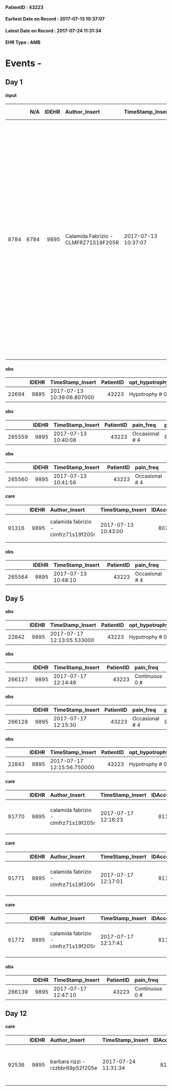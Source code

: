 
#### PatientID : 43223
#### Earliest Date on Record : 2017-07-13 10:37:07
#### Latest Date on Record : 2017-07-24 11:31:34
#### EHR Type : AMB

# Events - 

## Day 1

#### input
|      |    N/A |   IDEHR | Author_Insert                        | TimeStamp_Insert    |   IDAccess | EHRType   |   PatientID |   IDDigitalSignDocument | persone_vicine   |   Unnamed: 0_y |   IDANAMNESI_MED |   Non_Rilevabile_y | Note_Non_Rilevabile_y   | opt_consapevolezza                          | diagnosis                                                                                                                                                                                                                                                                                                                                                                                                                                                                                                 |
|-----:|-------:|--------:|:-------------------------------------|:--------------------|-----------:|:----------|------------:|------------------------:|:-----------------|---------------:|-----------------:|-------------------:|:------------------------|:--------------------------------------------|:----------------------------------------------------------------------------------------------------------------------------------------------------------------------------------------------------------------------------------------------------------------------------------------------------------------------------------------------------------------------------------------------------------------------------------------------------------------------------------------------------------|
| 8784 |   8784 |    9895 | Calamida Fabrizio - CLMFRZ71S19F205R | 2017-07-13 10:37:07 |      80770 | AMB       |       43223 |                  813307 | N/A              |          13368 |             6908 |                  0 | NR                      | Awareness of diagnosis but no prognosis # 2 | ottobre 2014 diagnosi di neoplasia pancreatica (tumore neuroendocrino) con metastasi epatiche sincrone in seguito a comparsa di di prurito e ittero. Posizionato stent biliare e protesi duodenale. Trattato con octreotide. Per progressione (marzo-agosto 2015) inizia everolimus (febbre). Settembre 2015 CT. Numerosi episodi infettivo-febbrili intercorrenti. Settembre 2016 progressione di malattia epatica. Dicembre 2016 CT seconda linea. Trmbosi della vena porta. Ipotiroidismo mucosite G3. |

#### obs
|       |   IDEHR | TimeStamp_Insert           |   PatientID | opt_hypotrophy   | chk_eloquence     | asthenia   | dyspnoea   | body_temp    | agitation_behavior_freq   | cognitive_state   |
|------:|--------:|:---------------------------|------------:|:-----------------|:------------------|:-----------|:-----------|:-------------|:--------------------------|:------------------|
| 22694 |    9895 | 2017-07-13 10:39:06.807000 |       43223 | Hypotrophy # 0   | fluent speech # 0 | Mild # 1   | No # 0     | Apyrexia # 0 | quiet # 0                 | Polished # 2      |

#### obs
|        |   IDEHR | TimeStamp_Insert    |   PatientID | pain_freq      | pain_relief   |
|-------:|--------:|:--------------------|------------:|:---------------|:--------------|
| 265559 |    9895 | 2017-07-13 10:40:08 |       43223 | Occasional # 4 | 90% # 9       |

#### obs
|        |   IDEHR | TimeStamp_Insert    |   PatientID | pain_freq      |
|-------:|--------:|:--------------------|------------:|:---------------|
| 265560 |    9895 | 2017-07-13 10:41:56 |       43223 | Occasional # 4 |

#### care
|       |   IDEHR | Author_Insert                        | TimeStamp_Insert    |   IDAccess | EHRType   |   PatientID |   IDTERAPIE_OUTPAT_VIDAS | ds_dose   | opt_via_di_somm   | ds_ora     | dt_data_inizio      |   opt_pregressa |   opt_somm_terapia |   opt_estemporanea |   opt_termina |   opt_somm_in_pompa | opt_farmaco                                 |
|------:|--------:|:-------------------------------------|:--------------------|-----------:|:----------|------------:|-------------------------:|:----------|:------------------|:-----------|:--------------------|----------------:|-------------------:|-------------------:|--------------:|--------------------:|:--------------------------------------------|
| 91316 |    9895 | calamida fabrizio - clmfrz71s19f205r | 2017-07-13 10:43:00 |      80770 | amb       |       43223 |                    68951 | 1/2 cp    | oral # 0 = 0      | 09 # 9 = 0 | 2017-07-13 00:00:00 |               0 |                  0 |                  0 |             0 |                   0 | furosemide (25 mg lasix tablets) # 1223 = 0 |

#### obs
|        |   IDEHR | TimeStamp_Insert    |   PatientID | pain_freq      |
|-------:|--------:|:--------------------|------------:|:---------------|
| 265564 |    9895 | 2017-07-13 10:48:10 |       43223 | Occasional # 4 |


## Day 5

#### obs
|       |   IDEHR | TimeStamp_Insert           |   PatientID | opt_hypotrophy   | chk_eloquence     | asthenia   | dyspnoea   | body_temp    | agitation_behavior_freq   | cognitive_state   |
|------:|--------:|:---------------------------|------------:|:-----------------|:------------------|:-----------|:-----------|:-------------|:--------------------------|:------------------|
| 22842 |    9895 | 2017-07-17 12:13:05.533000 |       43223 | Hypotrophy # 0   | fluent speech # 0 | Mild # 1   | No # 0     | Apyrexia # 0 | quiet # 0                 | Polished # 2      |

#### obs
|        |   IDEHR | TimeStamp_Insert    |   PatientID | pain_freq      |
|-------:|--------:|:--------------------|------------:|:---------------|
| 266127 |    9895 | 2017-07-17 12:14:48 |       43223 | Continuous 0 # |

#### obs
|        |   IDEHR | TimeStamp_Insert    |   PatientID | pain_freq      | pain_relief   |
|-------:|--------:|:--------------------|------------:|:---------------|:--------------|
| 266128 |    9895 | 2017-07-17 12:15:30 |       43223 | Occasional # 4 | 90% # 9       |

#### obs
|       |   IDEHR | TimeStamp_Insert           |   PatientID | opt_hypotrophy   | chk_eloquence     | asthenia   | dyspnoea   | body_temp    | agitation_behavior_freq   | cognitive_state   |
|------:|--------:|:---------------------------|------------:|:-----------------|:------------------|:-----------|:-----------|:-------------|:--------------------------|:------------------|
| 22843 |    9895 | 2017-07-17 12:15:56.750000 |       43223 | Hypotrophy # 0   | fluent speech # 0 | Mild # 1   | No # 0     | Apyrexia # 0 | quiet # 0                 | Polished # 2      |

#### care
|       |   IDEHR | Author_Insert                        | TimeStamp_Insert    |   IDAccess | EHRType   |   PatientID |   IDTERAPIE_OUTPAT_VIDAS | ds_dose   | opt_via_di_somm   | ds_ora                  | dt_data_inizio      |   opt_pregressa |   opt_somm_terapia |   opt_estemporanea |   opt_termina |   opt_somm_in_pompa | opt_farmaco                                             |
|------:|--------:|:-------------------------------------|:--------------------|-----------:|:----------|------------:|-------------------------:|:----------|:------------------|:------------------------|:--------------------|----------------:|-------------------:|-------------------:|--------------:|--------------------:|:--------------------------------------------------------|
| 91770 |    9895 | calamida fabrizio - clmfrz71s19f205r | 2017-07-17 12:16:23 |      81156 | amb       |       43223 |                    69405 | 2 cp      | oral # 0 = 0      | 09 # 9 = 0; 21 # 21 = 0 | 2017-02-22 00:00:00 |               1 |                  0 |                  0 |             1 |                   0 | morphine sulfate (10 mg tablets mscontin rp) # 1600 = 0 |

#### care
|       |   IDEHR | Author_Insert                        | TimeStamp_Insert    |   IDAccess | EHRType   |   PatientID |   IDTERAPIE_OUTPAT_VIDAS | ds_dose   | opt_via_di_somm   | ds_ora                  | dt_data_inizio      |   opt_pregressa |   opt_somm_terapia |   opt_estemporanea |   opt_termina |   opt_somm_in_pompa | opt_farmaco                                             |
|------:|--------:|:-------------------------------------|:--------------------|-----------:|:----------|------------:|-------------------------:|:----------|:------------------|:------------------------|:--------------------|----------------:|-------------------:|-------------------:|--------------:|--------------------:|:--------------------------------------------------------|
| 91771 |    9895 | calamida fabrizio - clmfrz71s19f205r | 2017-07-17 12:17:01 |      81156 | amb       |       43223 |                    69406 | 30 mg     | oral # 0 = 0      | 08 # 8 = 0; 20 # 20 = 0 | 2017-07-17 00:00:00 |               0 |                  0 |                  0 |             0 |                   0 | morphine sulfate (30 mg tablets mscontin rp) # 1601 = 0 |

#### care
|       |   IDEHR | Author_Insert                        | TimeStamp_Insert    |   IDAccess | EHRType   |   PatientID |   IDTERAPIE_OUTPAT_VIDAS | ds_dose   | opt_via_di_somm   | ds_ora     | dt_data_inizio      |   opt_pregressa |   opt_somm_terapia |   opt_estemporanea |   opt_termina |   opt_somm_in_pompa | opt_farmaco                                              |
|------:|--------:|:-------------------------------------|:--------------------|-----------:|:----------|------------:|-------------------------:|:----------|:------------------|:-----------|:--------------------|----------------:|-------------------:|-------------------:|--------------:|--------------------:|:---------------------------------------------------------|
| 91772 |    9895 | calamida fabrizio - clmfrz71s19f205r | 2017-07-17 12:17:41 |      81156 | amb       |       43223 |                    69407 | 100 mg    | oral # 0 = 0      | 08 # 8 = 0 | 2017-07-17 00:00:00 |               0 |                  0 |                  0 |             0 |                   0 | spironolactone (aldactone 100 mg tablets rev) # 1228 = 0 |

#### obs
|        |   IDEHR | TimeStamp_Insert    |   PatientID | pain_freq      |
|-------:|--------:|:--------------------|------------:|:---------------|
| 266139 |    9895 | 2017-07-17 12:47:10 |       43223 | Continuous 0 # |


## Day 12

#### care
|       |   IDEHR | Author_Insert                    | TimeStamp_Insert    |   IDAccess | EHRType   |   PatientID |   IDTERAPIE_OUTPAT_VIDAS | ds_dose   | opt_via_di_somm   | ds_ora           | dt_data_inizio      |   opt_pregressa |   opt_somm_terapia |   opt_estemporanea |   opt_termina |   opt_somm_in_pompa | opt_farmaco                                               | Note_al_bisogno   |
|------:|--------:|:---------------------------------|:--------------------|-----------:|:----------|------------:|-------------------------:|:----------|:------------------|:-----------------|:--------------------|----------------:|-------------------:|-------------------:|--------------:|--------------------:|:----------------------------------------------------------|:------------------|
| 92536 |    9895 | barbara rizzi - rzzbbr69p52f205e | 2017-07-24 11:31:34 |      81865 | amb       |       43223 |                    70172 | 5-10 mg   | oral # 0 = 0      | at need # 24 = 0 | 2017-02-22 00:00:00 |               1 |                  0 |                  0 |             0 |                   0 | morphine sulfate (10 mg oramorph 5 ml flac os) # 1604 = 0 | if pain           |


